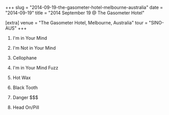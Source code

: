 +++
slug = "2014-09-19-the-gasometer-hotel-melbourne-australia"
date = "2014-09-19"
title = "2014 September 19 @ The Gasometer Hotel"

[extra]
venue = "The Gasometer Hotel, Melbourne, Australia"
tour = "SINO-AUS"
+++


 1. I'm in Your Mind

 2. I'm Not in Your Mind

 3. Cellophane

 4. I'm in Your Mind Fuzz

 5. Hot Wax

 6. Black Tooth

 7. Danger $$$

 8. Head On/Pill


